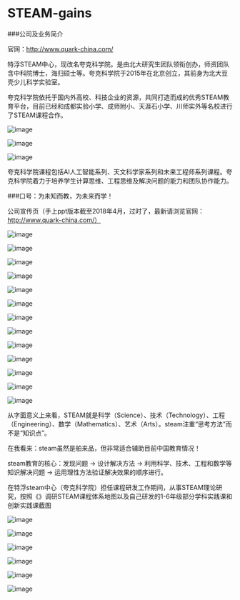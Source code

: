 # STEAM-gains

###公司及业务简介

官网：http://www.quark-china.com/

特浮STEAM中心，现改名夸克科学院。是由北大研究生团队领衔创办，师资团队含中科院博士，海归硕士等。夸克科学院于2015年在北京创立，其前身为北大豆壳少儿科学实验室。

夸克科学院依托于国内外高校、科技企业的资源，共同打造而成的优秀STEAM教育平台，目前已经和成都实验小学、成师附小、天涯石小学、川师实外等名校进行了STEAM课程合作。

![image](https://github.com/michaelwuyu/STEAM-gains/blob/master/images/1.png)

![image](https://github.com/michaelwuyu/STEAM-gains/blob/master/images/2.png)

![image](https://github.com/michaelwuyu/STEAM-gains/blob/master/images/3.png)


夸克科学院课程包括AI人工智能系列、天文科学家系列和未来工程师系列课程。夸克科学院着力于培养学生计算思维、工程思维及解决问题的能力和团队协作能力。

###口号：为未知而教，为未来而学！

公司宣传页（手上ppt版本截至2018年4月，过时了，最新请浏览官网：http://www.quark-china.com/）

![image](https://github.com/michaelwuyu/STEAM-gains/blob/master/images/65.jpg)

![image](https://github.com/michaelwuyu/STEAM-gains/blob/master/images/46.jpg)

![image](https://github.com/michaelwuyu/STEAM-gains/blob/master/images/67.jpg)

![image](https://github.com/michaelwuyu/STEAM-gains/blob/master/images/68.jpg)

![image](https://github.com/michaelwuyu/STEAM-gains/blob/master/images/70.jpg)

![image](https://github.com/michaelwuyu/STEAM-gains/blob/master/images/72.jpg)

![image](https://github.com/michaelwuyu/STEAM-gains/blob/master/images/79.jpg)

![image](https://github.com/michaelwuyu/STEAM-gains/blob/master/images/80.jpg)

![image](https://github.com/michaelwuyu/STEAM-gains/blob/master/images/81.jpg)

![image](https://github.com/michaelwuyu/STEAM-gains/blob/master/images/87.jpg)

![image](https://github.com/michaelwuyu/STEAM-gains/blob/master/images/91.jpg)

![image](https://github.com/michaelwuyu/STEAM-gains/blob/master/images/97.jpg)

![image](https://github.com/michaelwuyu/STEAM-gains/blob/master/images/151.jpg)

从字面意义上来看，STEAM就是科学（Science）、技术（Technology）、工程（Engineering）、数学（Mathematics）、艺术（Arts）。steam注重“思考方法”而不是“知识点”。

在我看来：steam虽然是舶来品，但非常适合辅助目前中国教育情况！

steam教育的核心：发现问题 → 设计解决方法 → 利用科学、技术、工程和数学等知识解决问题 → 运用理性方法验证解决效果的顺序进行。

在特浮steam中心（夸克科学院）担任课程研发工作期间，从事STEAM理论研究，按照《》调研STEAM课程体系地图以及自己研发的1-6年级部分学科实践课和创新实践课截图

![image](https://github.com/michaelwuyu/STEAM-gains/blob/master/images/3.jpg)

![image](https://github.com/michaelwuyu/STEAM-gains/blob/master/images/2.jpg)

![image](https://github.com/michaelwuyu/STEAM-gains/blob/master/images/1.jpg)

![image](https://github.com/michaelwuyu/STEAM-gains/blob/master/images/123.jpg)

![image](https://github.com/michaelwuyu/STEAM-gains/blob/master/images/422.jpg)

![image](https://github.com/michaelwuyu/STEAM-gains/blob/master/images/853.jpg)
